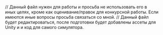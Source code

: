 // Данный файл нужен для работы и просьба не использовать его в иных целях, кроме как оценивание/правок для конкурсной работы. Если имеются иные вопросы просьба связаться со мной.
// Данный файл будет редактироваться, после подготовки будет добавлены ассеты для Unity и и код для самого симулятора.
